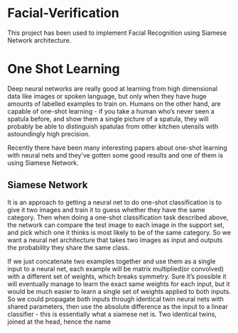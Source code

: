 # Facial-Verification
This project has been used to implement 
Facial Recognition using Siamese Network architecture.

# One Shot Learning
Deep neural networks are really good at learning from high dimensional data like images or spoken language, but only when they have huge amounts of labelled examples to train on. Humans on the other hand, are capable of one-shot learning - if you take a human who’s never seen a spatula before, and show them a single picture of a spatula, they will probably be able to distinguish spatulas from other kitchen utensils with astoundingly high precision.

Recently there have been many interesting papers about one-shot learning with neural nets and they’ve gotten some good results and one of them is using Siamese Network.

## Siamese Network

It is an approach to getting a neural net to do one-shot classification is to give it two images and train it to guess whether they have the same category. Then when doing a one-shot classification task described above, the network can compare the test image to each image in the support set, and pick which one it thinks is most likely to be of the same category. So we want a neural net architecture that takes two images as input and outputs the probability they share the same class.

If we just concatenate two examples together and use them as a single input to a neural net, each example will be matrix multiplied(or convolved) with a different set of weights, which breaks symmetry. Sure it’s possible it will eventually manage to learn the exact same weights for each input, but it would be much easier to learn a single set of weights applied to both inputs. So we could propagate both inputs through identical twin neural nets with shared parameters, then use the absolute difference as the input to a linear classifier - this is essentially what a siamese net is. Two identical twins, joined at the head, hence the name
